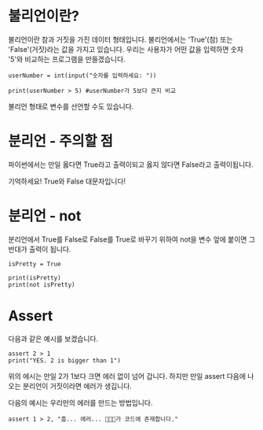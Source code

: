 # 불리언이란?
불리언이란 참과 거짓을 가진 데이터 형태입니다. 불리언에서는 'True'(참) 또는 'False'(거짓)라는 값을 가지고 있습니다. 우리는 사용자가 어떤 값을 입력하면 숫자 '5'와 비교하는 프로그램을 만들겠습니다.

```
userNumber = int(input("숫자를 입력하세요: "))

print(userNumber > 5) #userNumber가 5보다 큰지 비교
```
불리언 형태로 변수를 선언할 수도 있습니다.

# 분리언 - 주의할 점
파이썬에서는 만일 옳다면 True라고 출력이되고 옳지 않다면 False라고 출력이됩니다.

기억하세요! True와 False 대문자입니다!

# 분리언 - not
분리언에서 True를 False로 False를 True로 바꾸기 위하여 not을 변수 앞에 붙이면 그 반대가 출력이 됩니다.

```
isPretty = True

print(isPretty)
print(not isPretty)
```

# Assert
다음과 같은 예시를 보겠습니다.

```
assert 2 > 1
print("YES. 2 is bigger than 1")
```

위의 에시는 만일 2가 1보다 크면 에러 없이 넘어 갑니다. 하지만 만일 assert 다음에 나오는 분리언이 거짓이라면 에러가 생깁니다.

다음의 예시는 우리만의 에러를 만드는 방법입니다.

```
assert 1 > 2, "흠... 에러... 🐛🐛🐛가 코드에 존재합니다."
```
